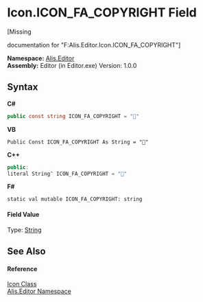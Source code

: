# Icon.ICON_FA_COPYRIGHT Field
 

\[Missing <summary> documentation for "F:Alis.Editor.Icon.ICON_FA_COPYRIGHT"\]

**Namespace:**&nbsp;<a href="b150ade4-39de-a232-5f06-d3cdc1b2c538">Alis.Editor</a><br />**Assembly:**&nbsp;Editor (in Editor.exe) Version: 1.0.0

## Syntax

**C#**<br />
``` C#
public const string ICON_FA_COPYRIGHT = ""
```

**VB**<br />
``` VB
Public Const ICON_FA_COPYRIGHT As String = ""
```

**C++**<br />
``` C++
public:
literal String^ ICON_FA_COPYRIGHT = ""
```

**F#**<br />
``` F#
static val mutable ICON_FA_COPYRIGHT: string
```


#### Field Value
Type: <a href="https://docs.microsoft.com/dotnet/api/system.string" target="_blank">String</a>

## See Also


#### Reference
<a href="cc0f883c-67f8-f772-c6d7-a60b129f22a7">Icon Class</a><br /><a href="b150ade4-39de-a232-5f06-d3cdc1b2c538">Alis.Editor Namespace</a><br />